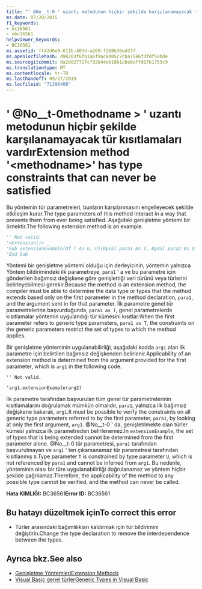 ```yaml
---
title: "' @No__t-0 ' uzantı metodunun hiçbir şekilde karşılanamayacak tür kısıtlamaları vardır"
ms.date: 07/20/2015
f1_keywords:
- bc36561
- vbc36561
helpviewer_keywords:
- BC36561
ms.assetid: ff42d6e9-611b-407d-a269-f268b36ed277
ms.openlocfilehash: d98203f6fa1a6f9ac6d05c7cba7586f3fdf5ebde
ms.sourcegitcommit: da2dd2772fcf32b44eb18b1cbe8affd17b1753c9
ms.translationtype: MT
ms.contentlocale: tr-TR
ms.lasthandoff: 09/27/2019
ms.locfileid: "71396408"
---
```

# <a name="extension-method-methodname-has-type-constraints-that-can-never-be-satisfied"></a><span data-ttu-id="adf98-102">' @No__t-0methodname > ' uzantı metodunun hiçbir şekilde karşılanamayacak tür kısıtlamaları vardır</span><span class="sxs-lookup"><span data-stu-id="adf98-102">Extension method '\<methodname>' has type constraints that can never be satisfied</span></span>
<span data-ttu-id="adf98-103">Bu yöntemin tür parametreleri, bunların karşılanmasını engelleyecek şekilde etkileşim kurar.</span><span class="sxs-lookup"><span data-stu-id="adf98-103">The type parameters of this method interact in a way that prevents them from ever being satisfied.</span></span> <span data-ttu-id="adf98-104">Aşağıdaki genişletme yöntemi bir örnektir.</span><span class="sxs-lookup"><span data-stu-id="adf98-104">The following extension method is an example.</span></span>  
  
```vb  
'' Not valid.  
'<Extension()> _  
'Sub extensionExample(Of T As U, U)(ByVal para1 As T, ByVal para2 As U)  
'End Sub  
```  
  
 <span data-ttu-id="adf98-105">Yöntemi bir genişletme yöntemi olduğu için derleyicinin, yöntemin yalnızca Yöntem bildirimindeki ilk parametreye, `para1` ' a ve bu parametre için gönderilen bağımsız değişkene göre genişlettiği veri türünü veya türlerini belirleyebilmesi gerekir.</span><span class="sxs-lookup"><span data-stu-id="adf98-105">Because the method is an extension method, the compiler must be able to determine the data type or types that the method extends based only on the first parameter in the method declaration, `para1`, and the argument sent in for that parameter.</span></span> <span data-ttu-id="adf98-106">İlk parametre genel tür parametrelerine başvurduğunda, `para1 as T`, genel parametrelerde kısıtlamalar yöntemin uygulandığı tür kümesini kısıtlar.</span><span class="sxs-lookup"><span data-stu-id="adf98-106">When the first parameter refers to generic type parameters, `para1 as T`, the constraints on the generic parameters restrict the set of types to which the method applies.</span></span>  
  
 <span data-ttu-id="adf98-107">Bir genişletme yönteminin uygulanabilirliği, aşağıdaki kodda `arg1` olan ilk parametre için belirtilen bağımsız değişkenden belirlenir.</span><span class="sxs-lookup"><span data-stu-id="adf98-107">Applicability of an extension method is determined from the argument provided for the first parameter, which is `arg1` in the following code.</span></span>  
  
 `'' Not valid.`  
  
 `'arg1.extensionExample(arg2)`  
  
 <span data-ttu-id="adf98-108">İlk parametre tarafından başvurulan tüm genel tür parametrelerinin kısıtlamalarını doğrulamak mümkün olmalıdır, `para1`, yalnızca ilk bağımsız değişkene bakarak, `arg1`.</span><span class="sxs-lookup"><span data-stu-id="adf98-108">It must be possible to verify the constraints on all generic type parameters referred to by the first parameter, `para1`, by looking at only the first argument, `arg1`.</span></span> <span data-ttu-id="adf98-109">@No__t-0 ' da, genişletilmekte olan türler kümesi yalnızca ilk parametreden belirlenemez.</span><span class="sxs-lookup"><span data-stu-id="adf98-109">In `extensionExample`, the set of types that is being extended cannot be determined from the first parameter alone.</span></span> <span data-ttu-id="adf98-110">@No__t-0 tür parametresi, `para1` tarafından başvurulmayan ve `arg1` ' ten çıkarsanamaz tür parametresi tarafından kısıtlanmış `U`.</span><span class="sxs-lookup"><span data-stu-id="adf98-110">Type parameter `T` is constrained by type parameter `U`, which is not referenced by `para1` and cannot be inferred from `arg1`.</span></span> <span data-ttu-id="adf98-111">Bu nedenle, yönteminin olası bir türe uygulanabilirliği doğrulanamaz ve yöntem hiçbir şekilde çağrılamaz.</span><span class="sxs-lookup"><span data-stu-id="adf98-111">Therefore, the applicability of the method to any possible type cannot be verified, and the method can never be called.</span></span>  
  
 <span data-ttu-id="adf98-112">**Hata KIMLIĞI:** BC36561</span><span class="sxs-lookup"><span data-stu-id="adf98-112">**Error ID:** BC36561</span></span>  
  
## <a name="to-correct-this-error"></a><span data-ttu-id="adf98-113">Bu hatayı düzeltmek için</span><span class="sxs-lookup"><span data-stu-id="adf98-113">To correct this error</span></span>  
  
- <span data-ttu-id="adf98-114">Türler arasındaki bağımlılıkları kaldırmak için tür bildirimini değiştirin.</span><span class="sxs-lookup"><span data-stu-id="adf98-114">Change the type declaration to remove the interdependence between the types.</span></span>  
  
## <a name="see-also"></a><span data-ttu-id="adf98-115">Ayrıca bkz.</span><span class="sxs-lookup"><span data-stu-id="adf98-115">See also</span></span>

- [<span data-ttu-id="adf98-116">Genişletme Yöntemleri</span><span class="sxs-lookup"><span data-stu-id="adf98-116">Extension Methods</span></span>](../../visual-basic/programming-guide/language-features/procedures/extension-methods.md)
- [<span data-ttu-id="adf98-117">Visual Basic genel türler</span><span class="sxs-lookup"><span data-stu-id="adf98-117">Generic Types in Visual Basic</span></span>](../../visual-basic/programming-guide/language-features/data-types/generic-types.md)
